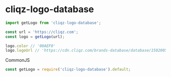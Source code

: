 # cliqz-logo-database

```js
import getLogo from 'cliqz-logo-database';

const url = 'https://cliqz.com';
const logo = getLogo(url);

logo.color // '00AEF0'
logo.logoUrl // 'https://cdn.cliqz.com/brands-database/database/1502005705085/logos/cliqz/$.svg':
```

CommonJS

```js
const getLogo = require('cliqz-logo-database').default;
```
